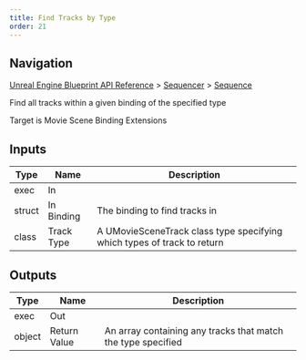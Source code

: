 ```yaml
---
title: Find Tracks by Type
order: 21
---
```

## Navigation

[Unreal Engine Blueprint API Reference](https://dev.epicgames.com/documentation/en-us/unreal-engine/BlueprintAPI) > [Sequencer](https://dev.epicgames.com/documentation/en-us/unreal-engine/BlueprintAPI/Sequencer) > [Sequence](https://dev.epicgames.com/documentation/en-us/unreal-engine/BlueprintAPI/Sequencer/Sequence)

Find all tracks within a given binding of the specified type

Target is Movie Scene Binding Extensions

## Inputs

| Type | Name | Description |
| --- | --- | --- |
| exec | In |  |
| struct | In Binding | The binding to find tracks in |
| class | Track Type | A UMovieSceneTrack class type specifying which types of track to return |

## Outputs

| Type | Name | Description |
| --- | --- | --- |
| exec | Out |  |
| object | Return Value | An array containing any tracks that match the type specified |
